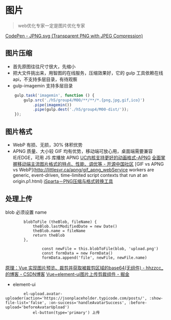 # 图片

> web优化专家一定是图片优化专家

[CodePen - JPNG.svg (Transparent PNG with JPEG Compression)](https://codepen.io/shshaw/full/LVKEdv)

## 图片压缩

* 首先原图往往尺寸很大，先缩小
* 把大文件挑出来，用智图的在线服务，压缩效果好，它的 gulp 工具依赖在线api，不支持多层目录，有待观察
* gulp-imagemin 支持多层目录
```js
    gulp.task('imagemin', function () {
        gulp.src('./h5/group4/M00/**/**/*.{png,jpg,gif,ico}')
            .pipe(imagemin())
            .pipe(gulp.dest('./h5/group4/M00-dist/'));
    });
```

## 图片格式
* WebP 有损、无损，30% 体积优势
* APNG 质量、大小较 GIF 均有优势，移动端可放心用，桌面端需要兼容 IE/EDGE，可用 JS 库播放 APNG
[UC内核支持更好的动画格式-APNG](https://zhuanlan.zhihu.com/p/37160029)
[全面掌握移动端主流图片格式的特点、性能、调优等 - 开源中国社区](https://www.oschina.net/question/3915715_2283697)
[GIF vs APNG vs WebP](http://littlesvr.ca/apng/gif_apng_webService workers are generic, event-driven, time-limited script contexts that run at an origin.p1.html)
[iSparta－PNG压缩与格式转换工具](http://isparta.github.io/)

## 处理上传
blob 必须设置 name
```
        blobToFile (theBlob, fileName) {
            theBlob.lastModifiedDate = new Date()
            theBlob.name = fileName
            return theBlob
        },

                const newFile = this.blobToFile(blob, 'upload.png')
                const formData = new FormData()
                formData.append('file', newFile, newFile.name)
```
[原理：Vue 实现图片预览、裁剪并获取被裁剪区域的base64(无组件) - hhzzcc_的博客 - CSDN博客](https://blog.csdn.net/hhzzcc_/article/details/80324546)
[Vue+element-ui图片上传剪裁组件 - 掘金](https://juejin.im/post/5b3f14c2f265da0f5405080f)

* element-ui
```
        el-upload.avatar-uploader(action='https://jsonplaceholder.typicode.com/posts/', :show-file-list='false', :on-success='handleAvatarSuccess', :before-upload='beforeAvatarUpload')
            el-button(type='primary') 上传
```
